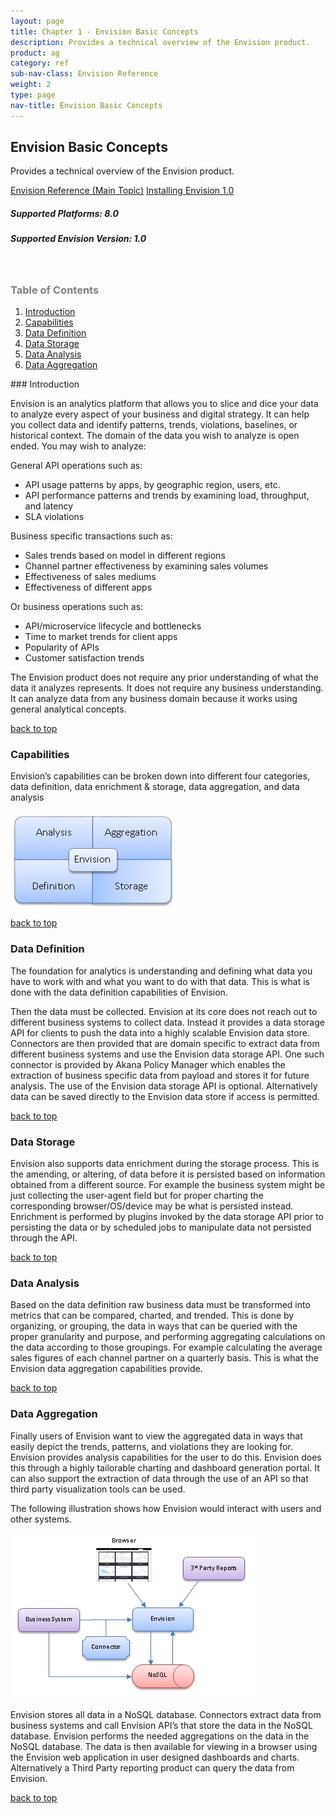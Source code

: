 ```yaml
---
layout: page
title: Chapter 1 - Envision Basic Concepts
description: Provides a technical overview of the Envision product.
product: ag
category: ref
sub-nav-class: Envision Reference
weight: 2
type: page
nav-title: Envision Basic Concepts 
---
```


## Envision Basic Concepts
Provides a technical overview of the Envision product.

<a href="env_toc.html" class="button secondary">Envision Reference (Main Topic)</a>  <a href="../envision_install/installing_envision.htm" class="button secondary">Installing Envision 1.0</a>
<h5 class="stamp">Supported Platforms: 8.0</h5><h5 class="stamp">Supported Envision Version: 1.0</h5><br>

<div class = "divider1"></div>

<h3 name="top" style="color: grey;">Table of Contents</h3>

1. [Introduction](#introduction)
2. [Capabilities](#capabilities)
3. [Data Definition](#data-definition)
4. [Data Storage](#data-storage)
5. [Data Analysis](#data-analysis)
6. [Data Aggregation](#data-aggregation)

<div class = "divider1"></div>
### <a id="introduction"></a>Introduction

Envision is an analytics platform that allows you to slice and dice your data to analyze every aspect of your business and digital strategy. It can help you collect data and identify patterns, trends, violations, baselines, or historical context. The domain of the data you wish to analyze is open ended. You may wish to analyze:

General API operations such as:

* API usage patterns by apps, by geographic region, users, etc.
* API performance patterns and trends by examining load, throughput, and latency
* SLA violations

Business specific transactions such as:

* Sales trends based on model in different regions
* Channel partner effectiveness by examining sales volumes
* Effectiveness of sales mediums
* Effectiveness of different apps

Or business operations such as:

* API/microservice lifecycle and bottlenecks
* Time to market trends for client apps
* Popularity of APIs
* Customer satisfaction trends

The Envision product does not require any prior understanding of what the data it analyzes represents. It does not require any business understanding. It can analyze data from any business domain because it works using general analytical concepts.

<a href="#top">back to top</a>

### <a id="capabilities"></a>Capabilities

Envision’s capabilities can be broken down into different four categories, data definition, data enrichment & storage, data aggregation, and data analysis

![Envision](images/env_intro1.jpg "Envision Capabilities Chart")

<a href="#top">back to top</a>

### <a id="data-definition"></a>Data Definition

The foundation for analytics is understanding and defining what data you have to work with and what you want to do with that data. This is what is done with the data definition capabilities of Envision. 

Then the data must be collected. Envision at its core does not reach out to different business systems to collect data. Instead it provides a data storage API for clients to push the data into a highly scalable Envision data store. Connectors are then provided that are domain specific to extract data from different business systems and use the Envision data storage API.  One such connector is provided by Akana Policy Manager which enables the extraction of business specific data from payload and stores it for future analysis.  The use of the Envision data storage API is optional. Alternatively data can be saved directly to the Envision data store if access is permitted. 

<a href="#top">back to top</a>

### <a id="data-storage"></a>Data Storage

Envision also supports data enrichment during the storage process. This is the amending, or altering, of data before it is persisted based on information obtained from a different source. For example the business system might be just collecting the user-agent field but for proper charting the corresponding browser/OS/device may be what is persisted instead. Enrichment is performed by plugins invoked by the data storage API prior to persisting the data or by scheduled jobs to manipulate data not persisted through the API.

<a href="#top">back to top</a>

### <a id="data-analysis"></a>Data Analysis

Based on the data definition raw business data must be transformed into metrics that can be compared, charted, and trended. This is done by organizing, or grouping, the data in ways that can be queried with the proper granularity and purpose, and performing aggregating calculations on the data according to those groupings. For example calculating the average sales figures of each channel partner on a quarterly basis. This is what the Envision data aggregation capabilities provide.

<a href="#top">back to top</a>

### <a id="data-aggregation"></a>Data Aggregation

Finally users of Envision want to view the aggregated data in ways that easily depict the trends, patterns, and violations they are looking for. Envision provides analysis capabilities for the user to do this. Envision does this through a highly tailorable charting and dashboard generation portal. It can also support the extraction of data through the use of an API so that third party visualization tools can be used.

The following illustration shows how Envision would interact with users and other systems.

![Envision](images/env_intro2.jpg "Envision Interaction with Users / Other Systems")

Envision stores all data in a NoSQL database. Connectors extract data from business systems and call Envision API’s that store the data in the NoSQL database. Envision performs the needed aggregations on the data in the NoSQL database. The data is then available for viewing in a browser using the Envision web application in user designed dashboards and charts. Alternatively a Third  Party reporting product can query the data from Envision.

<a href="#top">back to top</a>